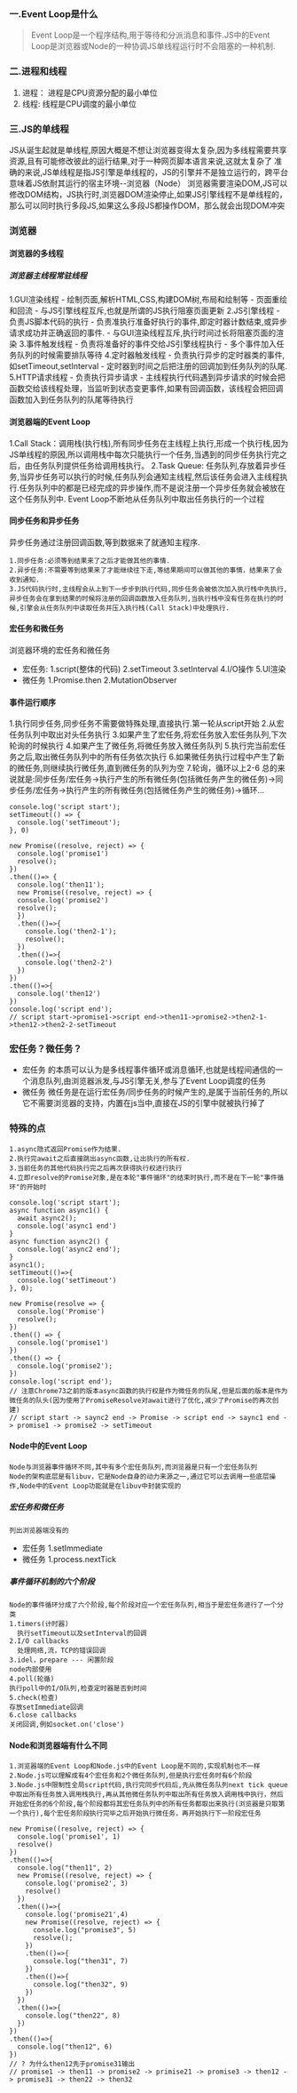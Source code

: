 ### 一.Event Loop是什么
> Event Loop是一个程序结构,用于等待和分派消息和事件.JS中的Event Loop是浏览器或Node的一种协调JS单线程运行时不会阻塞的一种机制.
### 二.进程和线程
1. 进程： 进程是CPU资源分配的最小单位
2. 线程: 线程是CPU调度的最小单位
### 三.JS的单线程
JS从诞生起就是单线程,原因大概是不想让浏览器变得太复杂,因为多线程需要共享资源,且有可能修改彼此的运行结果,对于一种网页脚本语言来说,这就太复杂了
准确的来说,JS单线程是指JS引擎是单线程的，JS的引擎并不是独立运行的，跨平台意味着JS依耐其运行的宿主环境--浏览器（Node）
浏览器需要渲染DOM,JS可以修改DOM结构，JS执行时,浏览器DOM渲染停止,如果JS引擎线程不是单线程的，那么可以同时执行多段JS,如果这么多段JS都操作DOM，那么就会出现DOM冲突

### 浏览器
#### 浏览器的多线程
##### 浏览器主线程常驻线程
1.GUI渲染线程
    - 绘制页面,解析HTML,CSS,构建DOM树,布局和绘制等
    - 页面重绘和回流
    - 与JS引擎线程互斥,也就是所谓的JS执行阻塞页面更新
2.JS引擎线程
    - 负责JS脚本代码的执行
    - 负责准执行准备好执行的事件,即定时器计数结束,或异步请求成功并正确返回的事件.
    - 与GUI渲染线程互斥,执行时间过长将阻塞页面的渲染
3.事件触发线程
    - 负责将准备好的事件交给JS引擎线程执行
    - 多个事件加入任务队列的时候需要排队等待
4.定时器触发线程
    - 负责执行异步的定时器类的事件,如setTimeout,setInterval
    - 定时器到时间之后把注册的回调加到任务队列的队尾.
5.HTTP请求线程
    - 负责执行异步请求
    - 主线程执行代码遇到异步请求的时候会把函数交给该线程处理，当监听到状态变更事件,如果有回调函数，该线程会把回调函数加入到任务队列的队尾等待执行
#### 浏览器端的Event Loop
1.Call Stack：调用栈(执行栈),所有同步任务在主线程上执行,形成一个执行栈,因为JS单线程的原因,所以调用栈中每次只能执行一个任务,当遇到的同步任务执行完之后，由任务队列提供任务给调用栈执行。
2.Task Queue: 任务队列,存放着异步任务,当异步任务可以执行的时候,任务队列会通知主线程,然后该任务会进入主线程执行.任务队列中的都是已经完成的异步操作,而不是说注册一个异步任务就会被放在这个任务队列中.
Event Loop不断地从任务队列中取出任务执行的一个过程

#### 同步任务和异步任务
异步任务通过注册回调函数,等到数据来了就通知主程序.

    1.同步任务:必须等到结果来了之后才能做其他的事情.
    2.异步任务:不需要等到结果来了才能继续往下走,等结果期间可以做其他的事情，结果来了会收到通知.
    3.JS代码执行时,主线程会从上到下一步步到执行代码,同步任务会被依次加入执行栈中先执行,异步任务会在拿到结果的时候将注册的回调函数放入任务队列,当执行栈中没有任务在执行的时候,引擎会从任务队列中读取任务并压入执行栈(Call Stack)中处理执行.
#### 宏任务和微任务
浏览器环境的宏任务和微任务

- 宏任务:
  1.script(整体的代码)
  2.setTimeout
  3.setInterval
  4.I/O操作
  5.UI渲染
- 微任务
  1.Promise.then
  2.MutationObserver
#### 事件运行顺序
1.执行同步任务,同步任务不需要做特殊处理,直接执行.第一轮从script开始
2.从宏任务队列中取出对头任务执行
3.如果产生了宏任务,将宏任务放入宏任务队列,下次轮询的时候执行
4.如果产生了微任务,将微任务放入微任务队列
5.执行完当前宏任务之后,取出微任务队列中的所有任务依次执行
6.如果微任务执行过程中产生了新的微任务,则继续执行微任务,直到微任务的队列为空
7.轮询，循环以上2-6
总的来说就是:同步任务/宏任务->执行产生的所有微任务(包括微任务产生的微任务)->同步任务/宏任务->执行产生的所有微任务(包括微任务产生的微任务)->循环...
```ecmascript 6
console.log('script start');
setTimeout(() => {
  console.log('setTimeout');
}, 0)

new Promise((resolve, reject) => {
  console.log('promise1')
  resolve();
})
.then(()=> {
  console.log('then11');
  new Promise((resolve, reject) => {
  console.log('promise2')
  resolve();
  })
  .then(()=>{
    console.log('then2-1');
    resolve();
  })
  .then(()=>{
    console.log('then2-2')
  })
})
.then(()=>{
  console.log('then12')
})
console.log('script end');
// script start->promise1->script end->then11->promise2->then2-1->then12->then2-2-setTimeout
```
### 宏任务？微任务？
- 宏任务
的本质可以认为是多线程事件循环或消息循环,也就是线程间通信的一个消息队列,由浏览器派发,与JS引擎无关,参与了Event Loop调度的任务
- 微任务
微任务是在运行宏任务/同步任务的时候产生的,是属于当前任务的,所以它不需要浏览器的支持，内置在js当中,直接在JS的引擎中就被执行掉了
### 特殊的点
    1.async隐式返回Promise作为结果.
    2.执行完await之后直接跳出async函数,让出执行的所有权.
    3.当前任务的其他代码执行完之后再次获得执行权进行执行
    4.立即resolve的Promise对象,是在本轮"事件循环"的结束时执行,而不是在下一轮"事件循环"的开始时
```ecmascript 6
console.log('script start');
async function async1() {
  await async2();
  console.log('async1 end')
}
async function async2() {
  console.log('async2 end');
}
async1();
setTimeout(()=>{
  console.log('setTimeout')
}, 0);

new Promise(resolve => {
  console.log('Promise')
  resolve();
})
.then(() => {
  console.log('promise1')
})
.then(() => {
  console.log('promise2');
})
console.log('script end');
// 注意Chrome73之前的版本async函数的执行权是作为微任务的队尾,但是后面的版本是作为微任务的队头(因为使用了PromiseResolve对await进行了优化,减少了Promise的再次创建)
// script start -> saync2 end -> Promise -> script end -> saync1 end -> promise1 -> promise2 -> setTimeout
```
#### Node中的Event Loop
    Node与浏览器事件循环不同,其中有多个宏任务队列,而浏览器是只有一个宏任务队列
    Node的架构底层是有libuv，它是Node自身的动力来源之一,通过它可以去调用一些底层操作,Node中的Event Loop功能就是在libuv中封装实现的
##### 宏任务和微任务
    列出浏览器端没有的
- 宏任务
  1.setImmediate
- 微任务
  1.process.nextTick
##### 事件循环机制的六个阶段
    Node的事件循环分成了六个阶段,每个阶段对应一个宏任务队列,相当于是宏任务进行了一个分类
    1.timers(计时器)
      执行setTimeout以及setInterval的回调
    2.I/O callbacks
      处理网络,流，TCP的错误回调
    3.idel，prepare --- 闲置阶段
    node内部使用
    4.poll(轮循)
    执行poll中的I/O队列,检查定时器是否到时间
    5.check(检查)
    存放setImmediate回调
    6.close callbacks
    关闭回调,例如socket.on('close')   
#### Node和浏览器端有什么不同
    1.浏览器端的Event Loop和Node.js中的Event Loop是不同的,实现机制也不一样
    2.Node.js可以理解成有4个宏任务和2个微任务队列,但是执行宏任务时有6个阶段
    3.Node.js中限制性全局script代码,执行完同步代码后,先从微任务队列next tick queue中取出所有任务放入调用栈执行,再从其他微任务队列中取出所有任务放入调用栈中执行，然后开始宏任务的6个阶段,每个阶段都将其宏任务队列中的所有任务都取出来执行(浏览器是只取第一个执行),每个宏任务阶段执行完毕之后开始执行微任务，再开始执行下一阶段宏任务

```ecmascript 6
new Promise((resolve, reject) => {
  console.log('promise1', 1)
  resolve()
})
.then(()=>{
  console.log("then11", 2)
  new Promise((resolve, reject) => {
    console.log('promise2', 3)
    resolve()
  })
  .then(()=>{
    console.log('promise21',4)
    new Promise((resolve, reject) => {
      console.log("promise3", 5)
      resolve();
    })
    .then(()=>{
      console.log("then31", 7)
    })
    .then(()=>{
      console.log("then32", 9)
    })
  })
  .then(()=>{
    console.log("then22", 8)
  })
})
.then(()=>{
  console.log("then12", 6)
})
// ? 为什么then12先于promise31输出
// promise1 -> then11 -> promise2 -> primise21 -> promise3 -> then12 -> promise31 -> then22 -> then32
```























